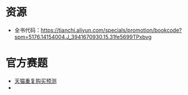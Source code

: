# 资源

- 全书代码：https://tianchi.aliyun.com/specials/promotion/bookcode?spm=5176.14154004.J_3941670930.15.31fe5699TPxbvg

# 官方赛题

- [天猫重复购买预测](https://tianchi.aliyun.com/competition/entrance/231576/information)
- 

